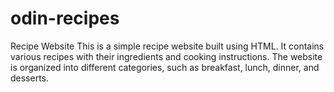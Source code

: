 # odin-recipes
Recipe Website
This is a simple recipe website built using HTML. It contains various recipes with their ingredients and cooking instructions. The website is organized into different categories, such as breakfast, lunch, dinner, and desserts.
